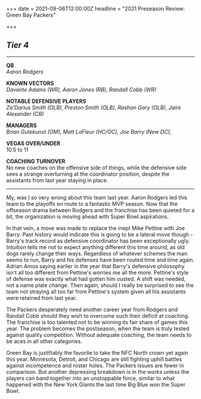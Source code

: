 +++
date = 2021-09-06T12:00:00Z
headline = "2021 Preseason Review: Green Bay Packers"

+++
## _Tier 4_

***

**QB**  
_Aaron Rodgers_

**KNOWN VECTORS**  
_Davante Adams (WR), Aaron Jones (RB), Randall Cobb (WR)_

**NOTABLE DEFENSIVE PLAYERS**  
_Za'Darius Smith (OLB), Preston Smith (OLB), Rashan Gary (OLB), Jaire Alexander (CB)_

**MANAGERS**  
_Brian Gutekunst (GM), Matt LaFleur (HC/OC), Joe Barry (New DC),_ 

**VEGAS OVER/UNDER**  
10\.5 to 11

**COACHING TURNOVER**  
No new coaches on the offensive side of things, while the defensive side sees a strange overturning at the coordinator position, despite the assistants from last year staying in place.

***

My, was I so very wrong about this team last year. Aaron Rodgers led this team to the playoffs en route to a fantastic MVP season. Now that the offseason drama between Rodgers and the franchise has been quieted for a bit, the organization is moving ahead with Super Bowl aspirations.

In that vein, a move was made to replace the inept Mike Pettine with Joe Barry. Past history would indicate this is going to be a lateral move though - Barry's track record as defensive coordinator has been exceptionally ugly. Intuition tells me not to expect anything different this time around, as old dogs rarely change their ways.  Regardless of whatever schemes the man seems to run, Barry and his defenses have been routed time and time again. Adrian Amos saying earlier in the year that Barry's defensive philosophy isn't all too different from Pettine's worries me all the more. Pettine's style of defense was exactly what had gotten him ousted. A shift was needed, not a name plate change. Then again, should I really be surprised to see the team not straying all too far from Pettine's system given all his assistants were retained from last year.

The Packers desperately need another career year from Rodgers and Randall Cobb should they wish to overcome such their deficit at coaching. The franchise is too talented not to be winning its fair share of games this year. The problem becomes the postseason, when the team is truly tested against quality competition. Without adequate coaching, the team needs to be aces in all other categories.

Green Bay is justifiably the favorite to take the NFC North crown yet again this year. Minnesota, Detroit, and Chicago are still fighting uphill battles against incompetence and roster holes. The Packers issues are fewer in comparison. But another depressing breakdown is in the works unless the players can band together into an unstoppable force, similar to what happened with the New York Giants the last time Big Blue won the Super Bowl.